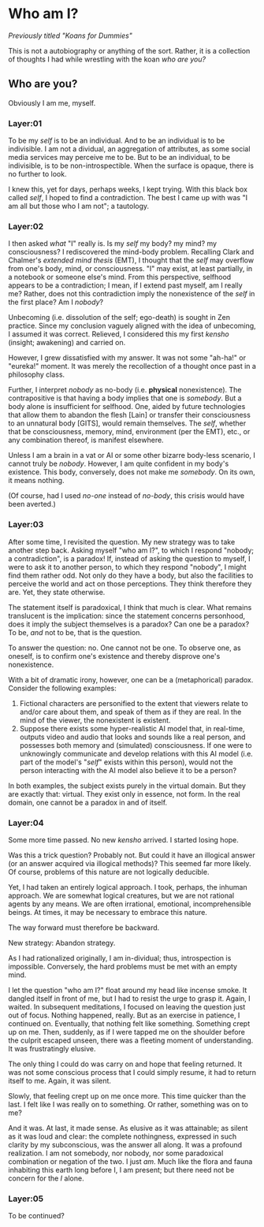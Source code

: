 # Who am I?

_Previously titled "Koans for Dummies"_

This is not a autobiography or anything of the sort. Rather, it is a collection of thoughts I had while wrestling with the koan _who are you?_

## Who are you?

Obviously I am me, myself.

### Layer:01

To be my _self_ is to be an individual. And to be an individual is to be indivisible. I am not a dividual, an aggregation of attributes, as some social media services may perceive me to be. But to be an individual, to be indivisible, is to be non-introspectible. When the surface is opaque, there is no further to look.

I knew this, yet for days, perhaps weeks, I kept trying. With this black box called _self_, I hoped to find a contradiction. The best I came up with was "I am all but those who I am not"; a tautology.

### Layer:02

I then asked _what_ "I" really is. Is my _self_ my body? my mind? my consciousness? I rediscovered the mind-body problem. Recalling Clark and Chalmer's _extended mind thesis_ (EMT), I thought that the _self_ may overflow from one's body, mind, or consciousness. "I" may exist, at least partially, in a notebook or someone else's mind. From this perspective, selfhood appears to be a contradiction; I mean, if I extend past myself, am I really me? Rather, does not this contradiction imply the nonexistence of the _self_ in the first place? Am I _nobody_?

Unbecoming (i.e. dissolution of the self; ego-death) is sought in Zen practice. Since my conclusion vaguely aligned with the idea of unbecoming, I assumed it was correct. Relieved, I considered this my first _kensho_ (insight; awakening) and carried on.

However, I grew dissatisfied with my answer. It was not some "ah-ha!" or "eureka!" moment. It was merely the recollection of a thought once past in a philosophy class.

Further, I interpret _nobody_ as no-body (i.e. **physical** nonexistence). The contrapositive is that having a body implies that one is _somebody_. But a body alone is insufficient for selfhood. One, aided by future technologies that allow them to abandon the flesh \[Lain\] or transfer their consciousness to an unnatural body \[GITS\], would remain themselves. The _self_, whether that be consciousness, memory, mind, environment (per the EMT), etc., or any combination thereof, is manifest elsewhere.

Unless I am a brain in a vat or AI or some other bizarre body-less scenario, I cannot truly be _nobody_. However, I am quite confident in my body's existence. This body, conversely, does not make me _somebody_. On its own, it means nothing.

(Of course, had I used _no-one_ instead of _no-body_, this crisis would have been averted.)

### Layer:03

After some time, I revisited the question. My new strategy was to take another step back. Asking myself "who am I?", to which I respond "nobody; a contradiction", is a paradox! If, instead of asking the question to myself, I were to ask it to another person, to which they respond "nobody", I might find them rather odd. Not only do they have a body, but also the facilities to perceive the world and act on those perceptions. They think therefore they are. Yet, they state otherwise.

The statement itself is paradoxical, I think that much is clear. What remains translucent is the implication: since the statement concerns personhood, does it imply the subject themselves is a paradox? Can one be a paradox? To be, _and_ not to be, that is the question.

To answer the question: no. One cannot not be one. To observe one, as oneself, is to confirm one's existence and thereby disprove one's nonexistence.

With a bit of dramatic irony, however, one can be a (metaphorical) paradox. Consider the following examples:

1. Fictional characters are personified to the extent that viewers relate to and/or care about them, and speak of them as if they are real. In the mind of the viewer, the nonexistent is existent.
2. Suppose there exists some hyper-realistic AI model that, in real-time, outputs video and audio that looks and sounds like a real person, and possesses both memory and (simulated) consciousness. If one were to unknowingly communicate and develop relations with this AI model (i.e. part of the model's "_self_" exists within this person), would not the person interacting with the AI model also believe it to be a person?

In both examples, the subject exists purely in the virtual domain. But they are exactly that: virtual. They exist only in essence, not form. In the real domain, one cannot be a paradox in and of itself.

### Layer:04

Some more time passed. No new _kensho_ arrived. I started losing hope.

Was this a trick question? Probably not. But could it have an illogical answer (or an answer acquired via illogical methods)? This seemed far more likely. Of course, problems of this nature are not logically deducible.

Yet, I had taken an entirely logical approach. I took, perhaps, the inhuman approach. We are somewhat logical creatures, but we are not rational agents by any means. We are often irrational, emotional, incomprehensible beings. At times, it may be necessary to embrace this nature.

The way forward must therefore be backward.

New strategy: Abandon strategy.

As I had rationalized originally, I am in-dividual; thus, introspection is impossible. Conversely, the hard problems must be met with an empty mind.

I let the question "who am I?" float around my head like incense smoke. It dangled itself in front of me, but I had to resist the urge to grasp it. Again, I waited. In subsequent meditations, I focused on leaving the question just out of focus. Nothing happened, really. But as an exercise in patience, I continued on. Eventually, that nothing felt like something. Something crept up on me. Then, suddenly, as if I were tapped me on the shoulder before the culprit escaped unseen, there was a fleeting moment of understanding. It was frustratingly elusive.

The only thing I could do was carry on and hope that feeling returned. It was not some conscious process that I could simply resume, it had to return itself to me. Again, it was silent.

Slowly, that feeling crept up on me once more. This time quicker than the last. I felt like I was really on to something. Or rather, something was on to me?

And it was. At last, it made sense. As elusive as it was attainable; as silent as it was loud and clear: the complete nothingness, expressed in such clarity by my subconscious, was the answer all along. It was a profound realization. I am not somebody, nor nobody, nor some paradoxical combination or negation of the two. I just _am_. Much like the flora and fauna inhabiting this earth long before I, I am present; but there need not be concern for the _I_ alone.

### Layer:05

To be continued?
